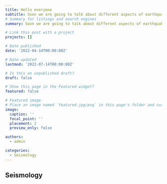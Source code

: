 ```yaml
---
title: Hello everyone
subtitle: Soon we are going to talk about different aspects of earthquake engineering.
# Summary for listings and search engines
summary: Soon we are going to talk about different aspects of earthquake engineering.

# Link this post with a project
projects: []

# Date published
date: '2022-04-14T00:00:00Z'

# Date updated
lastmod: '2022-07-14T00:00:00Z'

# Is this an unpublished draft?
draft: false

# Show this page in the Featured widget?
featured: false

# Featured image
# Place an image named `featured.jpg/png` in this page's folder and customize its options here.
image:
  caption: ''
  focal_point: ''
  placement: 2
  preview_only: false

authors:
  - admin

categories:
  - Seismology
---
```


## Seismology